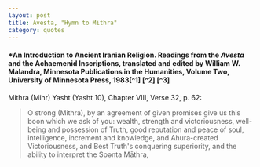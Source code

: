 ```yaml
---
layout: post
title: Avesta, "Hymn to Mithra"
category: quotes
---
```


#### *An Introduction to Ancient Iranian Religion. Readings from the *Avesta* and the Achaemenid Inscriptions, translated and edited by William W. Malandra, Minnesota Publications in the Humanities, Volume Two, University of Minnesota Press, 1983[^1] [^2] [^3]

Mithra (Mihr) Yasht (Yasht 10), Chapter VIII, Verse 32, p. 62:

> O strong (Mithra), by an agreement of given promises give us this boon which we ask of you: wealth, strength and victoriousness, well-being and possession of Truth, good reputation and peace of soul, intelligence, increment and knowledge, and Ahura-created Victoriousness, and Best Truth's conquering superiority, and the ability to interpret the Spənta Māthra,